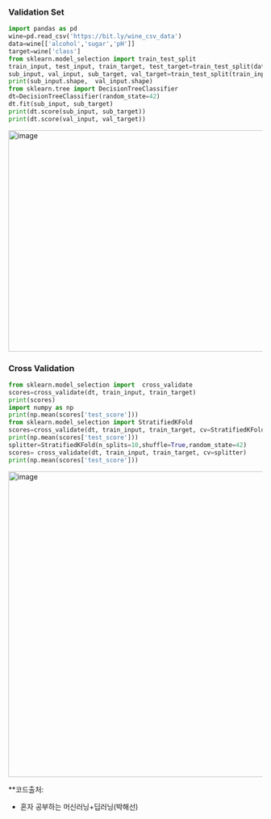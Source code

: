 ### Validation Set

```python
import pandas as pd
wine=pd.read_csv('https://bit.ly/wine_csv_data')
data=wine[['alcohol','sugar','pH']]
target=wine['class']
from sklearn.model_selection import train_test_split
train_input, test_input, train_target, test_target=train_test_split(data,target,test_size=0.2,random_state=42)
sub_input, val_input, sub_target, val_target=train_test_split(train_input, train_target, test_size=0.2,random_state=42)
print(sub_input.shape,  val_input.shape)
from sklearn.tree import DecisionTreeClassifier
dt=DecisionTreeClassifier(random_state=42)
dt.fit(sub_input, sub_target)
print(dt.score(sub_input, sub_target))
print(dt.score(val_input, val_target))
```


<img width="900" height="438" alt="image" src="https://github.com/user-attachments/assets/5cfb1cc6-ec46-4bf8-9195-892928099fa3" />


### Cross Validation
```python
from sklearn.model_selection import  cross_validate
scores=cross_validate(dt, train_input, train_target)
print(scores)
import numpy as np
print(np.mean(scores['test_score']))
from sklearn.model_selection import StratifiedKFold
scores=cross_validate(dt, train_input, train_target, cv=StratifiedKFold())
print(np.mean(scores['test_score']))
splitter=StratifiedKFold(n_splits=10,shuffle=True,random_state=42)
scores= cross_validate(dt, train_input, train_target, cv=splitter)
print(np.mean(scores['test_score']))
```
<img width="1852" height="605" alt="image" src="https://github.com/user-attachments/assets/957a7ca6-5730-40d0-ab27-1bcf2b2e5be4" />


**코드출처:
- 혼자 공부하는 머신러닝+딥러닝(박해선)
